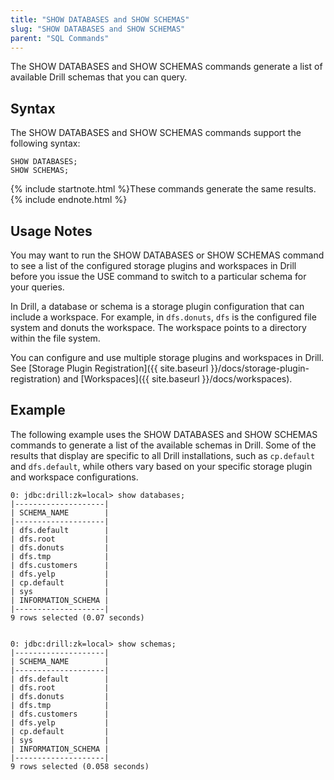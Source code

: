 ```yaml
---
title: "SHOW DATABASES and SHOW SCHEMAS"
slug: "SHOW DATABASES and SHOW SCHEMAS"
parent: "SQL Commands"
---
```

The SHOW DATABASES and SHOW SCHEMAS commands generate a list of available Drill schemas that you can query.

## Syntax

The SHOW DATABASES and SHOW SCHEMAS commands support the following syntax:

    SHOW DATABASES;
    SHOW SCHEMAS;

{% include startnote.html %}These commands generate the same results.{% include endnote.html %}

## Usage Notes

You may want to run the SHOW DATABASES or SHOW SCHEMAS command to see a list of the configured storage plugins and workspaces in Drill before you issue the USE command to switch to a particular schema for your queries.

In Drill, a database or schema is a storage plugin configuration that can include a workspace. For example, in `dfs.donuts`, `dfs` is the configured file system and donuts the workspace. The workspace points to a directory
within the file system.

You can configure and use multiple storage plugins and workspaces in Drill.  See [Storage Plugin Registration]({{ site.baseurl }}/docs/storage-plugin-registration) and [Workspaces]({{ site.baseurl }}/docs/workspaces).

## Example

The following example uses the SHOW DATABASES and SHOW SCHEMAS commands to generate a list of the available schemas in Drill. Some of the results that display are specific to all Drill installations, such as `cp.default` and `dfs.default`, while others vary based on your specific storage plugin and workspace configurations.

	0: jdbc:drill:zk=local> show databases;
	|--------------------|
	| SCHEMA_NAME        |
	|--------------------|
	| dfs.default        |
	| dfs.root           |
	| dfs.donuts         |
	| dfs.tmp            |
	| dfs.customers      |
	| dfs.yelp           |
	| cp.default         |
	| sys                |
	| INFORMATION_SCHEMA |
	|--------------------|
	9 rows selected (0.07 seconds)
	
	
	0: jdbc:drill:zk=local> show schemas;
	|--------------------|
	| SCHEMA_NAME        |
	|--------------------|
	| dfs.default        |
	| dfs.root           |
	| dfs.donuts         |
	| dfs.tmp            |
	| dfs.customers      |
	| dfs.yelp           |
	| cp.default         |
	| sys                |
	| INFORMATION_SCHEMA |
	|--------------------|
	9 rows selected (0.058 seconds)
